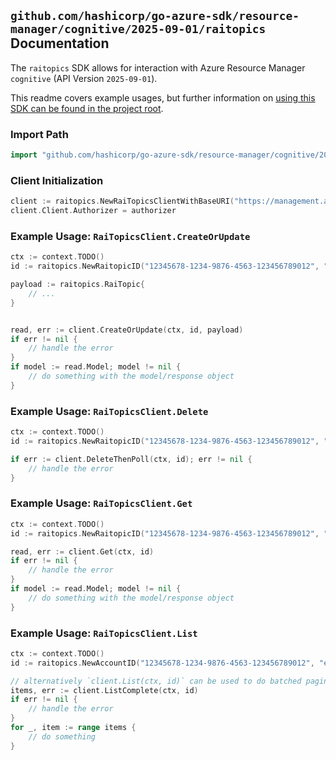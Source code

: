 
## `github.com/hashicorp/go-azure-sdk/resource-manager/cognitive/2025-09-01/raitopics` Documentation

The `raitopics` SDK allows for interaction with Azure Resource Manager `cognitive` (API Version `2025-09-01`).

This readme covers example usages, but further information on [using this SDK can be found in the project root](https://github.com/hashicorp/go-azure-sdk/tree/main/docs).

### Import Path

```go
import "github.com/hashicorp/go-azure-sdk/resource-manager/cognitive/2025-09-01/raitopics"
```


### Client Initialization

```go
client := raitopics.NewRaiTopicsClientWithBaseURI("https://management.azure.com")
client.Client.Authorizer = authorizer
```


### Example Usage: `RaiTopicsClient.CreateOrUpdate`

```go
ctx := context.TODO()
id := raitopics.NewRaitopicID("12345678-1234-9876-4563-123456789012", "example-resource-group", "accountName", "raitopicName")

payload := raitopics.RaiTopic{
	// ...
}


read, err := client.CreateOrUpdate(ctx, id, payload)
if err != nil {
	// handle the error
}
if model := read.Model; model != nil {
	// do something with the model/response object
}
```


### Example Usage: `RaiTopicsClient.Delete`

```go
ctx := context.TODO()
id := raitopics.NewRaitopicID("12345678-1234-9876-4563-123456789012", "example-resource-group", "accountName", "raitopicName")

if err := client.DeleteThenPoll(ctx, id); err != nil {
	// handle the error
}
```


### Example Usage: `RaiTopicsClient.Get`

```go
ctx := context.TODO()
id := raitopics.NewRaitopicID("12345678-1234-9876-4563-123456789012", "example-resource-group", "accountName", "raitopicName")

read, err := client.Get(ctx, id)
if err != nil {
	// handle the error
}
if model := read.Model; model != nil {
	// do something with the model/response object
}
```


### Example Usage: `RaiTopicsClient.List`

```go
ctx := context.TODO()
id := raitopics.NewAccountID("12345678-1234-9876-4563-123456789012", "example-resource-group", "accountName")

// alternatively `client.List(ctx, id)` can be used to do batched pagination
items, err := client.ListComplete(ctx, id)
if err != nil {
	// handle the error
}
for _, item := range items {
	// do something
}
```
